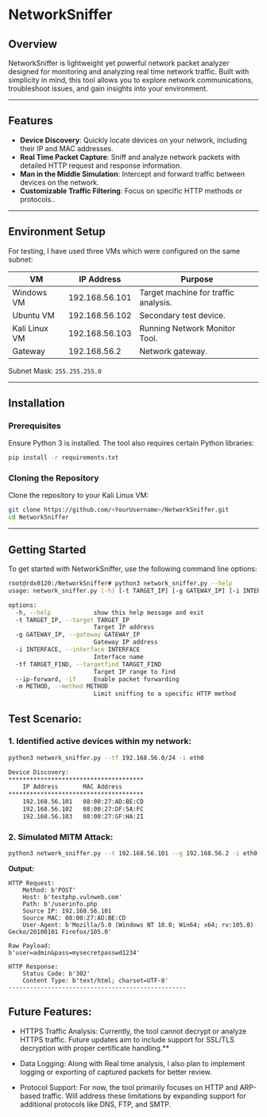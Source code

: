 # NetworkSniffer

## Overview
NetworkSniffer is lightweight yet powerful network packet analyzer designed for monitoring and analyzing real time network traffic. Built with simplicity in mind, this tool allows you to explore network communications, troubleshoot issues, and gain insights into your environment.

---

## Features
- **Device Discovery**: Quickly locate devices on your network, including their IP and MAC addresses.
- **Real Time Packet Capture**: Sniff and analyze network packets with detailed HTTP request and response information.
- **Man in the Middle Simulation**: Intercept and forward traffic between devices on the network.
- **Customizable Traffic Filtering**: Focus on specific HTTP methods or protocols..

---

## Environment Setup
For testing, I have used three VMs which were configured on the same subnet:

| **VM**        | **IP Address**       | **Purpose**                  |
|---------------|----------------------|------------------------------|
| Windows VM    | 192.168.56.101       | Target machine for traffic analysis. |
| Ubuntu VM     | 192.168.56.102       | Secondary test device.      |
| Kali Linux VM | 192.168.56.103       | Running Network Monitor Tool.|
| Gateway       | 192.168.56.2         | Network gateway.             |

Subnet Mask: `255.255.255.0`

---

## Installation

### Prerequisites
Ensure Python 3 is installed. The tool also requires certain Python libraries:

```bash
pip install -r requirements.txt
```

### Cloning the Repository
Clone the repository to your Kali Linux VM:
```bash
git clone https://github.com/<YourUsername>/NetworkSniffer.git
cd NetworkSniffer
```

---

## Getting Started

To get started with NetworkSniffer, use the following command line options:

```bash
root@rdx0120:/NetworkSniffer# python3 network_sniffer.py --help                          
usage: network_sniffer.py [-h] [-t TARGET_IP] [-g GATEWAY_IP] [-i INTERFACE] [-tf TARGET_FIND] [--ip-forward] [-m METHOD]

options:
  -h, --help            show this help message and exit
  -t TARGET_IP, --target TARGET_IP
                        Target IP address
  -g GATEWAY_IP, --gateway GATEWAY_IP
                        Gateway IP address
  -i INTERFACE, --interface INTERFACE
                        Interface name
  -tf TARGET_FIND, --targetfind TARGET_FIND
                        Target IP range to find
  --ip-forward, -if     Enable packet forwarding
  -m METHOD, --method METHOD
                        Limit sniffing to a specific HTTP method

```

## **Test Scenario:**

### 1. Identified active devices within my network:

```bash
python3 network_sniffer.py --tf 192.168.56.0/24 -i eth0

Device Discovery:
**************************************
    IP Address       MAC Address
**************************************
    192.168.56.101   08:00:27:AD:BE:CD
    192.168.56.102   08:00:27:DF:5A:FC
    192.168.56.103   08:00:27:GF:HA:2I
```

### 2. Simulated MITM Attack:

```bash
python3 network_sniffer.py --t 192.168.56.101 --g 192.168.56.2 -i eth0
```

**Output:**
```plaintext
HTTP Request:
    Method: b'POST'
    Host: b'testphp.vulnweb.com' 
    Path: b'/userinfo.php
    Source IP: 192.168.56.101
    Source MAC: 08:00:27:AD:BE:CD
    User-Agent: b'Mozilla/5.0 (Windows NT 10.0; Win64; x64; rv:105.0) Gecko/20100101 Firefox/105.0'

Raw Payload:
b'user=admin&pass=mysecretpasswd1234'

HTTP Response:
    Status Code: b'302'
    Content Type: b'text/html; charset=UTF-8'
--------------------------------------------------

```

## Future Features:

- HTTPS Traffic Analysis: Currently, the tool cannot decrypt or analyze HTTPS traffic. Future updates aim to include support for SSL/TLS decryption with proper certificate handling.**

- Data Logging: Along with Real time analysis, I also plan to implement logging or exporting of captured packets for better review.

- Protocol Support: For now, the tool primarily focuses on HTTP and ARP-based traffic. Will address these limitations by expanding support for additional protocols like DNS, FTP, and SMTP.
